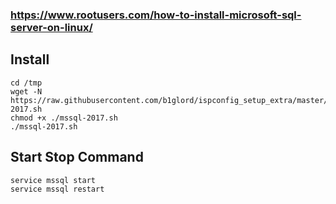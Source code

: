 ### https://www.rootusers.com/how-to-install-microsoft-sql-server-on-linux/
## Install
```
cd /tmp
wget -N https://raw.githubusercontent.com/b1glord/ispconfig_setup_extra/master/centos7/mssql/mssql-2017.sh
chmod +x ./mssql-2017.sh
./mssql-2017.sh
```
## Start Stop Command
```
service mssql start
service mssql restart
```
